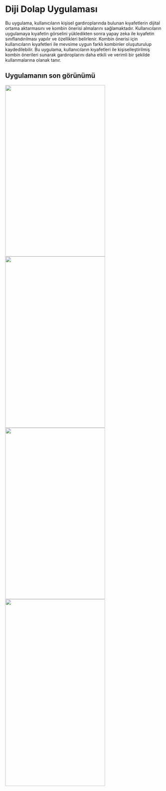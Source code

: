 # **Diji Dolap Uygulaması**
Bu uygulama, kullanıcıların kişisel gardıroplarında bulunan kıyafetlerin dijital ortama aktarmasını ve kombin önerisi almalarını sağlamaktadır.
Kullanıcıların uygulamaya kıyafetin görselini yükledikten sonra yapay zeka ile kıyafetin sınıflandırılması yapılır ve özellikleri belirlenir. 
Kombin önerisi için kullanıcıların kıyafetleri ile mevsime uygun farklı kombinler oluşuturulup kaydedilebilir. 
Bu uygulama, kullanıcıların kıyafetleri ile kişiselleştirilmiş kombin önerileri sunarak gardıroplarını daha etkili ve verimli bir şekilde kullanmalarına olanak tanır. 

## **Uygulamanın son görünümü**

<img src="https://github.com/user-attachments/assets/3dd1f995-59d1-4221-8ba8-2ffe48cdc7f3" width="320" height="550">
<img src="https://github.com/user-attachments/assets/7c9fc99a-305a-4cd4-914a-a23bd063f37a" width="320" height="550">
<img src="https://github.com/user-attachments/assets/f87d413b-5eca-440d-872a-f4977f404ea3" width="320" height="550">
<img src="https://github.com/user-attachments/assets/02770deb-2b1b-4fb0-b147-c28d21d55c41" width="320" height="600">
